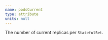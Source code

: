 ```yaml
---
name: podsCurrent
type: attribute
units: null
---
```


The number of current replicas per `StatefulSet`.